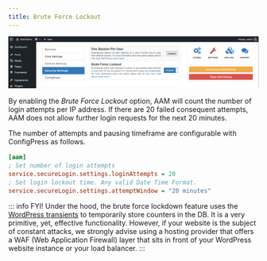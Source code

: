 ```yaml
---
title: Brute Force Lockout
---
```


![Brute Force Lockout](./assets/aam-setting-bruteforce-lockout.png)

By enabling the _Brute Force Lockout_ option, AAM will count the number of login attempts per IP address. If there are 20 failed consequent attempts, AAM does not allow further login requests for the next 20 minutes.

The number of attempts and pausing timeframe are configurable with  ConfigPress as follows.

```ini
[aam]
; Set number of login attempts
service.secureLogin.settings.loginAttempts = 20
; Set login lockout time. Any valid Date Time Format.
service.secureLogin.settings.attemptWindow = "20 minutes"
```

::: info FYI!
Under the hood, the brute force lockdown feature uses the [WordPress transients](https://developer.wordpress.org/apis/transients/) to temporarily store counters in the DB. It is a very primitive, yet, effective functionality. However, if your website is the subject of constant attacks, we strongly advise using a hosting provider that offers a WAF (Web Application Firewall) layer that sits in front of your WordPress website instance or your load balancer.
:::